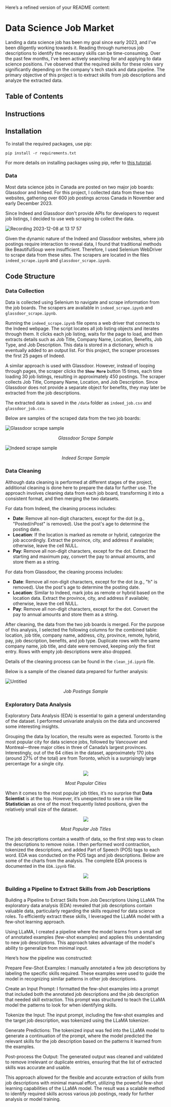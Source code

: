 Here’s a refined version of your README content:

# Data Science Job Market

Landing a data science job has been my goal since early 2023, and I've been diligently working towards it. Reading through numerous job descriptions to identify the necessary skills can be time-consuming. Over the past few months, I've been actively searching for and applying to data science positions. I’ve observed that the required skills for these roles vary significantly depending on the company's tech stack and data pipeline. The primary objective of this project is to extract skills from job descriptions and analyze the extracted data.

## Table of Contents

## Instructions

## Installation
To install the required packages, use pip:

```console
pip install -r requirements.txt
```

For more details on installing packages using pip, refer to [this tutorial](https://packaging.python.org/en/latest/tutorials/installing-packages/).

### Data

Most data science jobs in Canada are posted on two major job boards: Glassdoor and Indeed. For this project, I collected data from these two websites, gathering over 600 job postings across Canada in November and early December 2023.

Since Indeed and Glassdoor don't provide APIs for developers to request job listings, I decided to use web scraping to collect the data.

![Recording 2023-12-08 at 13 17 57](https://github.com/alextr1602/data-science-job-market/assets/134574511/936f23c7-e1a4-444b-bae1-c08f2081c159)

Given the dynamic nature of the Indeed and Glassdoor websites, where job postings require interaction to reveal data, I found that traditional methods like BeautifulSoup were insufficient. Therefore, I used Selenium WebDriver to scrape data from these sites. The scrapers are located in the files `indeed_scrape.ipynb` and `glassdoor_scrape.ipynb`.

## Code Structure 

### Data Collection

Data is collected using Selenium to navigate and scrape information from the job boards. The scrapers are available in `indeed_scrape.ipynb` and `glassdoor_scrape.ipynb`.

Running the `indeed_scrape.ipynb` file opens a web driver that connects to the Indeed webpage. The script locates all job listing objects and iterates through them. It clicks each job listing, waits for the page to load, and then extracts details such as Job Title, Company Name, Location, Benefits, Job Type, and Job Description. This data is stored in a dictionary, which is eventually added to an output list. For this project, the scraper processes the first 25 pages of Indeed.

A similar approach is used with Glassdoor. However, instead of looping through pages, the scraper clicks the **`Show More`** button 15 times, each time loading 30 job listings, resulting in approximately 450 postings. The scraper collects Job Title, Company Name, Location, and Job Description. Since Glassdoor does not provide a separate object for benefits, they may later be extracted from the job descriptions.

The extracted data is saved in the `/data` folder as `indeed_job.csv` and `glassdoor_job.csv`.

Below are samples of the scraped data from the two job boards:

![Glassdoor scrape sample](https://github.com/alextr1602/data-science-job-market/assets/134574511/f3100043-f24b-44c7-804d-095c625dc4ee)
<p align="center"><em> Glassdoor Scrape Sample </em></p>

![Indeed scrape sample](https://github.com/alextr1602/data-science-job-market/assets/134574511/c03bd64c-ee70-4e6c-acb2-92a7f46217e6)
<p align="center"><em> Indeed Scrape Sample </em></p>

### Data Cleaning

Although data cleaning is performed at different stages of the project, additional cleaning is done here to prepare the data for further use. The approach involves cleaning data from each job board, transforming it into a consistent format, and then merging the two datasets.

For data from Indeed, the cleaning process includes:
- **Date**: Remove all non-digit characters, except for the dot (e.g., "Posted/nPost" is removed). Use the post's age to determine the posting date.
- **Location**: If the location is marked as remote or hybrid, categorize the job accordingly. Extract the province, city, and address if available; otherwise, leave the cell NULL.
- **Pay**: Remove all non-digit characters, except for the dot. Extract the starting and maximum pay, convert the pay to annual amounts, and store them as a string.

For data from Glassdoor, the cleaning process includes:
- **Date**: Remove all non-digit characters, except for the dot (e.g., "h" is removed). Use the post's age to determine the posting date.
- **Location**: Similar to Indeed, mark jobs as remote or hybrid based on the location data. Extract the province, city, and address if available; otherwise, leave the cell NULL.
- **Pay**: Remove all non-digit characters, except for the dot. Convert the pay to annual amounts and store them as a string.

After cleaning, the data from the two job boards is merged. For the purpose of this analysis, I selected the following columns for the combined table: location, job title, company name, address, city, province, remote, hybrid, pay, job description, benefits, and job type. Duplicate rows with the same company name, job title, and date were removed, keeping only the first entry. Rows with empty job descriptions were also dropped.

Details of the cleaning process can be found in the `clean_jd.ipynb` file.

Below is a sample of the cleaned data prepared for further analysis:

![Untitled](https://github.com/alextr1602/data-science-job-market/assets/134574511/e1e98049-0f50-4e82-b46f-aa6bc7184946)
<p align="center"><em> Job Postings Sample </em></p>

### Exploratory Data Analysis

Exploratory Data Analysis (EDA) is essential to gain a general understanding of the dataset. I performed univariate analysis on the data and uncovered some interesting insights.

Grouping the data by location, the results were as expected. Toronto is the most popular city for data science jobs, followed by Vancouver and Montreal—three major cities in three of Canada’s largest provinces. Interestingly, out of the 64 cities in the dataset, approximately 170 jobs (around 27% of the total) are from Toronto, which is a surprisingly large percentage for a single city.
<p align="center">
  <img src="https://github.com/alextr1602/data-science-job-market/assets/134574511/748d55fa-5bcb-42b0-9595-283dde1bd032"/>
</p>
<p align="center"><em> Most Popular Cities </em></p>

When it comes to the most popular job titles, it’s no surprise that **Data Scientist** is at the top. However, it’s unexpected to see a role like **Statistician** as one of the most frequently listed positions, given the relatively small size of the dataset.
<p align="center">
  <img src="https://github.com/alextr1602/data-science-job-market/assets/134574511/d9bc957a-c4d4-4c82-8428-e52e9a3b0b9b"/>
</p>
<p align="center"><em> Most Popular Job Titles </em></p>

The job descriptions contain a wealth of data, so the first step was to clean the descriptions to remove noise. I then performed word contraction, tokenized the descriptions, and added Part of Speech (POS) tags to each word. EDA was conducted on the POS tags and job descriptions. Below are some of the charts from the analysis. The complete EDA process is documented in the `EDA.ipynb` file.

<p align="center">
  <img src="https://github.com/AlexDatTr/data-science-job-market/assets/134574511/82bd9917-c8c9-4b1e-928b-65d5244ca145"/>
</p>

### Building a Pipeline to Extract Skills from Job Descriptions 

Building a Pipeline to Extract Skills from Job Descriptions Using LLaMA
The exploratory data analysis (EDA) revealed that job descriptions contain valuable data, particularly regarding the skills required for data science roles. To efficiently extract these skills, I leveraged the LLaMA model with a few-shot learning approach.

Using LLaMA, I created a pipeline where the model learns from a small set of annotated examples (few-shot examples) and applies this understanding to new job descriptions. This approach takes advantage of the model's ability to generalize from minimal input.

Here’s how the pipeline was constructed:

Prepare Few-Shot Examples: I manually annotated a few job descriptions by labeling the specific skills required. These examples were used to guide the model in recognizing similar patterns in other job descriptions.

Create an Input Prompt: I formatted the few-shot examples into a prompt that included both the annotated job descriptions and the job description that needed skill extraction. This prompt was structured to teach the LLaMA model the patterns to look for when identifying skills.

Tokenize the Input: The input prompt, including the few-shot examples and the target job description, was tokenized using the LLaMA tokenizer.

Generate Predictions: The tokenized input was fed into the LLaMA model to generate a continuation of the prompt, where the model predicted the relevant skills for the job description based on the patterns it learned from the examples.

Post-process the Output: The generated output was cleaned and validated to remove irrelevant or duplicate entries, ensuring that the list of extracted skills was accurate and usable.

This approach allowed for the flexible and accurate extraction of skills from job descriptions with minimal manual effort, utilizing the powerful few-shot learning capabilities of the LLaMA model. The result was a scalable method to identify required skills across various job postings, ready for further analysis or model training.
